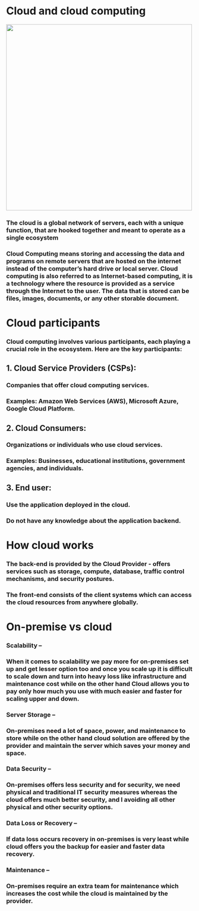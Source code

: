 # Cloud and cloud computing
<img width=500px src="https://th.bing.com/th/id/R.bcaed2483788a001e1b8b032ea906f27?rik=vGmsHFueWU7b5w&riu=http%3a%2f%2f4.bp.blogspot.com%2f-VUh4P9IAaIs%2fUzmr30k4AhI%2fAAAAAAAABRo%2f3d-hslTNsIU%2fs1600%2fcloud.jpg&ehk=zbbTp9WSQHp1T%2b%2fUligZZR5IWrLNz72PzN%2b3lZlZU1Y%3d&risl=&pid=ImgRaw&r=0">

### The cloud is a global network of servers, each with a unique function, that are hooked together and meant to operate as a single ecosystem
### Cloud Computing means storing and accessing the data and programs on remote servers that are hosted on the internet instead of the computer’s hard drive or local server. Cloud computing is also referred to as Internet-based computing, it is a technology where the resource is provided as a service through the Internet to the user. The data that is stored can be files, images, documents, or any other storable document.
# Cloud participants
### Cloud computing involves various participants, each playing a crucial role in the ecosystem. Here are the key participants:

## 1. Cloud Service Providers (CSPs):
### Companies that offer cloud computing services.
### Examples: Amazon Web Services (AWS), Microsoft Azure, Google Cloud Platform.

## 2. Cloud Consumers:
### Organizations or individuals who use cloud services.
### Examples: Businesses, educational institutions, government agencies, and individuals.

## 3. End user:
### Use the application deployed in the cloud.
### Do not have any knowledge about the application backend.

# How cloud works
### The back-end is provided by the Cloud Provider - offers services such as storage, compute, database, traffic control mechanisms, and security postures.
### The front-end consists of the client systems which can access the cloud resources from anywhere globally.

# On-premise vs cloud
### Scalability –
### When it comes to scalability we pay more for on-premises set up and get lesser option too and once you scale up it is difficult to scale down and turn into heavy loss like infrastructure and maintenance cost while on the other hand Cloud allows you to pay only how much you use with much easier and faster for scaling upper and down.
### Server Storage –
### On-premises need a lot of space, power, and maintenance to store while on the other hand cloud solution are offered by the provider and maintain the server which saves your money and space.
### Data Security –
### On-premises offers less security and for security, we need physical and traditional IT security measures whereas the cloud offers much better security, and I avoiding all other physical and other security options.
### Data Loss or Recovery –
### If data loss occurs recovery in on-premises is very least while cloud offers you the backup for easier and faster data recovery.
### Maintenance –
### On-premises require an extra team for maintenance which increases the cost while the cloud is maintained by the provider.
